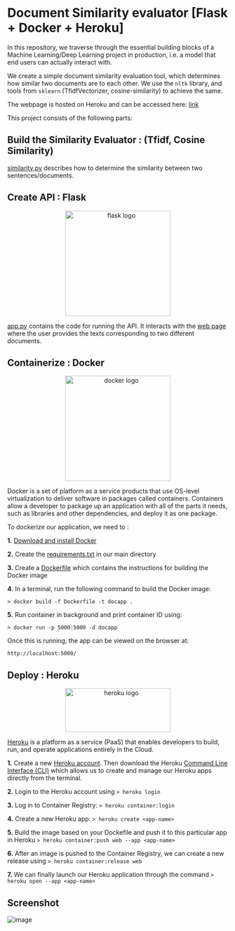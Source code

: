 # Document Similarity evaluator [Flask + Docker + Heroku]

In this repository, we traverse through the essential building blocks of a Machine Learning/Deep Learning project in production, i.e. a model that end users can actually interact with.

We create a simple document similarity evaluation tool, which determines how similar two documents are to each other. We use the `nltk` library, and tools from `sklearn` (TfidfVectorizer, cosine-similarity) to achieve the same.

The webpage is hosted on Heroku and can be accessed here: [link](https://docapp-sbh.herokuapp.com/)

This project consists of the following parts:

## Build the Similarity Evaluator : (Tfidf, Cosine Similarity)

[similarity.py](./similarity.py) describes how to determine the similarity between two sentences/documents.

## Create API : Flask

<p align="center">
<img src="https://user-images.githubusercontent.com/12089275/117300654-0ea6fd00-ae7a-11eb-9967-071aaec8a818.png" alt="flask logo" width="240" height="240">
</p>



[app.py](./app.py) contains the code for running the API. It interacts with the [web page](./templates/landing_page.html) where the user provides the texts corresponding to two different documents.

## Containerize : Docker

<p align="center">
<img src="https://user-images.githubusercontent.com/12089275/117300859-48780380-ae7a-11eb-8b71-4da15554bc8c.png" alt="docker logo" width="240" height="240">
</p>

Docker is a set of platform as a service products that use OS-level virtualization to deliver software in packages called containers. Containers allow a developer to package up an application with all of the parts it needs, such as libraries and other dependencies, and deploy it as one package.

To dockerize our application, we need to :

**1.** [Download and install Docker](https://www.docker.com/products/docker-desktop)

**2.** Create the [requirements.txt](./requirements.txt) in our main directory

**3.** Create a [Dockerfile](./Dockerfile) which contains the instructions for building the Docker image

**4.** In a terminal, run the following command to build the Docker image:
  ```
  > docker build -f Dockerfile -t docapp .
  ```

**5.** Run container in background and print container ID using:
```
> docker run -p 5000:5000 -d docapp
```

Once this is running, the app can be viewed on the browser at:
```
http://localhost:5000/
```

## Deploy : Heroku

<p align="center">
<img src="https://user-images.githubusercontent.com/12089275/117300731-21b9cd00-ae7a-11eb-819f-6e7de9bbf140.png" alt="heroku logo" width="240" height="100">
</p>

[Heroku](https://www.heroku.com/) is a platform as a service (PaaS) that enables developers to build, run, and operate applications entirely in the Cloud.

**1.** Create a new [Heroku account](https://signup.heroku.com/). Then download the Heroku [Command Line Interface (CLI)](https://devcenter.heroku.com/articles/heroku-cli#download-and-install) which allows us to create and manage our Heroku apps directly from the terminal.

**2.** Login to the Heroku account using `> heroku login`

**3.** Log in to Container Registry: `> heroku container:login`

**4.** Create a new Heroku app: `> heroku create <app-name>`

**5.** Build the image based on your Dockefile and push it to this particular app in Heroku `> heroku container:push web --app <app-name>`

**6.** After an image is pushed to the Container Registry, we can create a new release using `> heroku container:release web`

**7.** We can finally launch our Heroku application through the command `> heroku open --app <app-name>`


## Screenshot

![image](https://user-images.githubusercontent.com/12089275/117305133-c211f080-ae7e-11eb-88cd-76058d9d202d.png)

